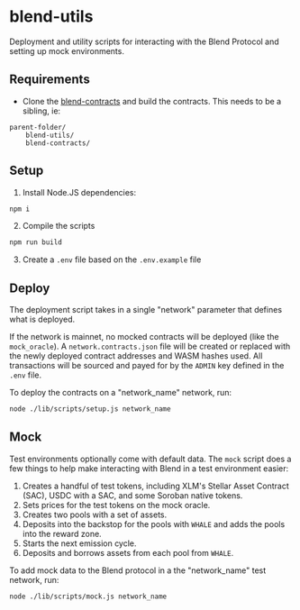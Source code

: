 # blend-utils

Deployment and utility scripts for interacting with the Blend Protocol and setting up mock environments.

## Requirements

* Clone the [blend-contracts](https://github.com/blend-capital/blend-contracts) and build the contracts. This needs to be a sibling, ie:
``` 
parent-folder/
    blend-utils/
    blend-contracts/
```

## Setup

1. Install Node.JS dependencies:

```bash
npm i
```
2. Compile the scripts
```bash
npm run build
```
3. Create a `.env` file based on the `.env.example` file

## Deploy

The deployment script takes in a single "network" parameter that defines what is deployed.

If the network is mainnet, no mocked contracts will be deployed (like the `mock_oracle`). A `network.contracts.json` file will be created or replaced with the newly deployed contract addresses and WASM hashes used. All transactions will be sourced and payed for by the `ADMIN` key defined in the `.env` file.

To deploy the contracts on a "network_name" network, run:
```bash
node ./lib/scripts/setup.js network_name
```

## Mock

Test environments optionally come with default data. The `mock` script does a few things to help make interacting with Blend in a test environment easier:

1. Creates a handful of test tokens, including XLM's Stellar Asset Contract (SAC), USDC with a SAC, and some Soroban native tokens.
2. Sets prices for the test tokens on the mock oracle.
3. Creates two pools with a set of assets.
4. Deposits into the backstop for the pools with `WHALE` and adds the pools into the reward zone.
5. Starts the next emission cycle.
6. Deposits and borrows assets from each pool from `WHALE`.

To add mock data to the Blend protocol in a the "network_name" test network, run:
```bash
node ./lib/scripts/mock.js network_name
```